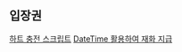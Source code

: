 ## 입장권
[하트 충전 스크립트](https://tenlie10.tistory.com/177)
[DateTime 활용하여 재화 지급](https://game-happy-world.tistory.com/36)
